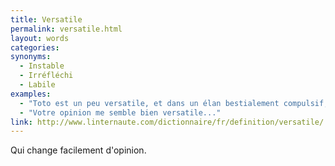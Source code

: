 ```yaml
---
title: Versatile
permalink: versatile.html
layout: words
categories:
synonyms:
  - Instable
  - Irréfléchi
  - Labile
examples:
  - "Toto est un peu versatile, et dans un élan bestialement compulsif, il simplifie ce méga-polynôme comme ça, pfuitt !"
  - "Votre opinion me semble bien versatile..."
link: http://www.linternaute.com/dictionnaire/fr/definition/versatile/
---
```


Qui change facilement d'opinion.

